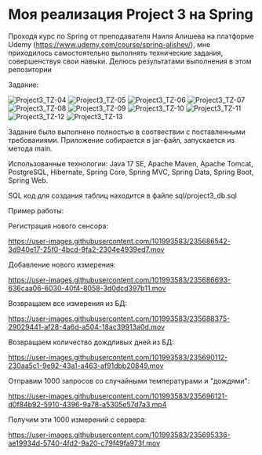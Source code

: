 # Моя реализация Project 3 на Spring
Проходя курс по Spring от преподавателя Наиля Алишева на платформе Udemy (https://www.udemy.com/course/spring-alishev/), мне приходилось самостоятельно выполнять технические задания, совершенствуя свои навыки. Делюсь результатами выполнения в этом репозитории

Задание:

![Project3_TZ-04](https://user-images.githubusercontent.com/101993583/235676159-a619e161-bc07-485f-b095-22cf42138c16.png)
![Project3_TZ-05](https://user-images.githubusercontent.com/101993583/235676178-b186b8e4-c0e2-43d1-a2ab-621f8a3f31da.png)
![Project3_TZ-06](https://user-images.githubusercontent.com/101993583/235676208-60657452-568e-464c-b211-70ea174c987a.png)
![Project3_TZ-07](https://user-images.githubusercontent.com/101993583/235676235-83e326cd-f1a9-4ab9-88b6-6299144d2653.png)
![Project3_TZ-08](https://user-images.githubusercontent.com/101993583/235676258-db027a3e-c084-4593-bfac-a7457ccdfdc5.png)
![Project3_TZ-09](https://user-images.githubusercontent.com/101993583/235676273-a0e6a213-92db-484f-9f3d-8c645248bd27.png)
![Project3_TZ-10](https://user-images.githubusercontent.com/101993583/235676377-0517aa58-28ce-4e7e-b9ef-7044bf4a6074.png)
![Project3_TZ-11](https://user-images.githubusercontent.com/101993583/235682466-f78efd55-f0f0-4f79-ad53-87fbe3de898d.png)
![Project3_TZ-12](https://user-images.githubusercontent.com/101993583/235682476-e0ff02eb-3fbd-41ab-93a5-a730292d06d0.png)
![Project3_TZ-13](https://user-images.githubusercontent.com/101993583/235682477-3721fcfe-bd32-4535-8f6e-55f93e6233b4.png)

Задание было выполнено полностью в соотвествии с поставленными требованиями. Приложение собирается в jar-файл, запускается из метода main.

Использованные технологии: Java 17 SE, Apache Maven, Apache Tomcat, PostgreSQL, Hibernate, Spring Core, Spring MVC, Spring Data, Spring Boot, Spring Web.

SQL код для создания таблиц находится в файле sql/project3_db.sql

Пример работы:

Регистрация нового сенсора:

https://user-images.githubusercontent.com/101993583/235686542-3d940e17-25f0-4bcd-9fa2-2304e4939ed7.mov

Добавление нового измерения:

https://user-images.githubusercontent.com/101993583/235686693-636caa06-6030-40f4-8058-3d0dcd397b11.mov

Возвращаем все измерения из БД:

https://user-images.githubusercontent.com/101993583/235688375-29029441-af28-4a6d-a504-18ac39913a0d.mov

Возвращаем количество дождливых дней из БД:

https://user-images.githubusercontent.com/101993583/235690112-230aa5c1-9e92-43a1-a463-af91dbb20849.mov

Отправим 1000 запросов со случайными температурами и "дождями":

https://user-images.githubusercontent.com/101993583/235696121-d0f84b92-5910-4396-9a78-a5305e57d7a3.mp4

Получим эти 1000 измерений с сервера:

https://user-images.githubusercontent.com/101993583/235695336-ae19934d-5740-4fd2-9a20-c79f49fa973f.mov






